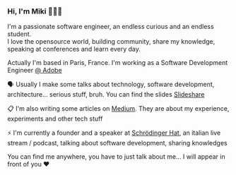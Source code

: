 ### Hi, I'm Miki 👋👨‍💻

I'm a passionate software engineer, an endless curious and an endless student.
<br/>I love the opensource world, building community, share my knowledge, speaking at conferences and learn every day.

Actually I'm based in Paris, France. I'm working as a Software Development Engineer [@ Adobe](https://www.adobe.com/)

🗣 Usually I make some talks about technology, software development, architecture... serious stuff, bruh. You can find the slides [Slideshare](https://www.slideshare.net/MikiLombardi)

📋 I'm also writing some articles on [Medium](https://medium.com/@miki.lombi). They are about my experience, experiments and other tech stuff

⚡ I'm currently a founder and a speaker at [Schrödinger Hat](https://github.com/Schrodinger-Hat), an italian live stream / podcast, talking about software development, sharing knowledges


You can find me anywhere, you have to just talk about me... I will appear in front of you ❤️
